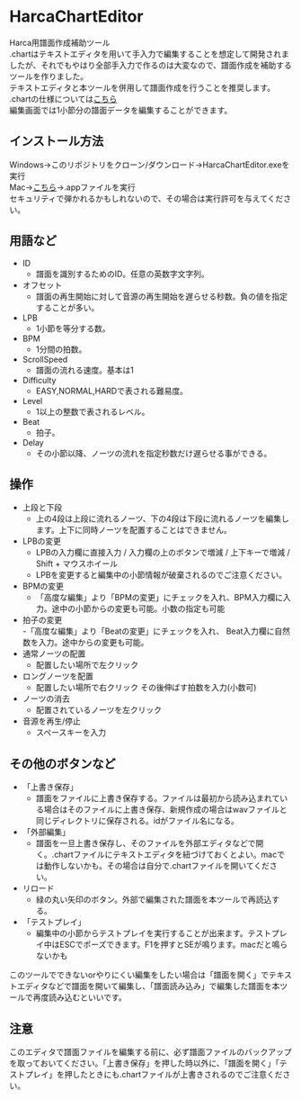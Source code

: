 # HarcaChartEditor
Harca用譜面作成補助ツール  
.chartはテキストエディタを用いて手入力で編集することを想定して開発されましたが、それでもやはり全部手入力で作るのは大変なので、譜面作成を補助するツールを作りました。  
テキストエディタと本ツールを併用して譜面作成を行うことを推奨します。  
.chartの仕様については[こちら](./chart.md)  
編集画面では1小節分の譜面データを編集することができます。

## インストール方法
Windows→このリポジトリをクローン/ダウンロード→HarcaChartEditor.exeを実行  
Mac→[こちら](https://drive.google.com/drive/folders/1fxqQUnuS9dFQRFZV3ZJJIl64r6vjbGQz?usp=sharing)→.appファイルを実行  
セキュリティで弾かれるかもしれないので、その場合は実行許可を与えてください。  

## 用語など
- ID
    - 譜面を識別するためのID。任意の英数字文字列。
- オフセット	
    - 譜面の再生開始に対して音源の再生開始を遅らせる秒数。負の値を指定することが多い。
- LPB		
    - 1小節を等分する数。
- BPM		
    - 1分間の拍数。
- ScrollSpeed	
    - 譜面の流れる速度。基本は1
- Difficulty	
    - EASY,NORMAL,HARDで表される難易度。
- Level		
    - 1以上の整数で表されるレベル。
- Beat		
    - 拍子。
- Delay		
    - その小節以降、ノーツの流れを指定秒数だけ遅らせる事ができる。

## 操作
- 上段と下段
    - 上の4段は上段に流れるノーツ、下の4段は下段に流れるノーツを編集します。上下に同時ノーツを配置することはできません。
- LPBの変更			
    - LPBの入力欄に直接入力 / 入力欄の上のボタンで増減 / 上下キーで増減 / Shift + マウスホイール
    - LPBを変更すると編集中の小節情報が破棄されるのでご注意ください。
- BPMの変更			
    - 「高度な編集」より「BPMの変更」にチェックを入れ、BPM入力欄に入力。途中の小節からの変更も可能。小数の指定も可能
- 拍子の変更			
    -「高度な編集」より「Beatの変更」にチェックを入れ、 Beat入力欄に自然数を入力。途中からの変更も可能。
- 通常ノーツの配置		
    - 配置したい場所で左クリック
- ロングノーツを配置		
    - 配置したい場所で右クリック その後伸ばす拍数を入力(小数可)
- ノーツの消去			
    - 配置されているノーツを左クリック
- 音源を再生/停止		
    - スペースキーを入力

## その他のボタンなど
- 「上書き保存」		
    - 譜面をファイルに上書き保存する。ファイルは最初から読み込まれている場合はそのファイルに上書き保存、新規作成の場合はwavファイルと同じディレクトリに保存される。idがファイル名になる。
- 「外部編集」		
    - 譜面を一旦上書き保存し、そのファイルを外部エディタなどで開く。.chartファイルにテキストエディタを紐づけておくとよい。macでは動作しないかも。その場合は自分で.chartファイルを開いてください。
- リロード
    - 緑の丸い矢印のボタン。外部で編集された譜面を本ツールで再読込する。
- 「テストプレイ」		
    - 編集中の小節からテストプレイを実行することが出来ます。テストプレイ中はESCでポーズできます。F1を押すとSEが鳴ります。macだと鳴らないかも

このツールでできないorやりにくい編集をしたい場合は「譜面を開く」でテキストエディタなどで譜面を開いて編集し、「譜面読み込み」で編集した譜面を本ツールで再度読み込むといいです。

## 注意
このエディタで譜面ファイルを編集する前に、必ず譜面ファイルのバックアップを取っておいてください。「上書き保存」を押した時以外に、「譜面を開く」「テストプレイ」を押したときにも.chartファイルが上書きされるのでご注意ください。
